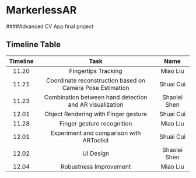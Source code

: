# MarkerlessAR
####Advanced CV App final project
## Timeline Table
|Timeline| Task  | Name
|:-:|:-:|:-:|
|11.20|Fingertips Tracking|Miao Liu|
|11.21|Coordinate reconstruction based on Camera Pose Estimation|Shuai Cui|
|11.23|Combination between hand detection and AR visualization|Shaolei Shen|
|12.01|Object Rendering with Finger gesture|Shuai Cui|
|11.28|Finger gesture recognition|Miao Liu|
|12.01|Experiment and comparison with ARToolkit|Shuai Cui|
|12.02|UI Design|Shaolei Shen|
|12.04|Robustness Improvement|Miao Liu|


